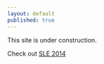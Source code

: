 ```yaml
---
layout: default
published: true
---
```


This site is under construction.

Check out [SLE 2014](2014)
